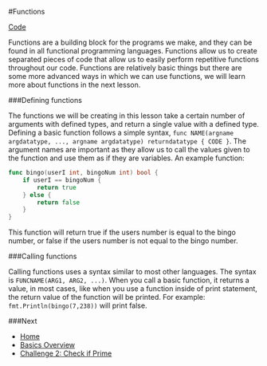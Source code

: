 #Functions

[Code](functions.go)

Functions are a building block for the programs we make, and they can be found in all functional programming languages. Functions allow us to create separated pieces of code that allow us to easily perform repetitive functions throughout our code. Functions are relatively basic things but there are some more advanced ways in which we can use functions, we will learn more about functions in the next lesson.

###Defining functions

The functions we will be creating in this lesson take a certain number of arguments with defined types, and return a single value with a defined type. Defining a basic function follows a simple syntax, `func NAME(argname argdatatype, ..., argname argdatatype) returndatatype { CODE }`. The argument names are important as they allow us to call the values given to the function and use them as if they are variables.
An example function:
```go
func bingo(userI int, bingoNum int) bool {
	if userI == bingoNum {
		return true
	} else {
		return false
	}
}
```
This function will return true if the users number is equal to the bingo number, or false if the users number is not equal to the bingo number.

###Calling functions

Calling functions uses a syntax similar to most other languages. The syntax is `FUNCNAME(ARG1, ARG2, ...)`. When you call a basic function, it returns a value, in most cases, like when you use a function inside of print statement, the return value of the function will be printed.
For example: `fmt.Println(bingo(7,238))` will print false.

###Next

* [Home](../../README.md)
* [Basics Overview](../basics.md)
* [Challenge 2: Check if Prime](../../challenges/basics/check-prime/check-prime.md)
